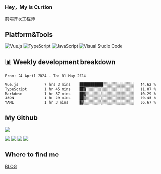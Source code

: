 ### Hey，My is Curtion
前端开发工程师
## Platform&Tools

![Vue.js](https://img.shields.io/badge/-Vue.js-4FC08D?style=flat-square&logo=Vue.js&logoColor=white)
![TypeScript](https://img.shields.io/badge/-TypeScript-007ACC?style=flat-square&logo=typescript&logoColor=white)
![JavaScript](https://img.shields.io/badge/-JavaScript-F7DF1E?style=flat-square&logo=javascript&logoColor=black)
![Visual Studio Code](https://img.shields.io/badge/-VSCode-007ACC?style=flat-square&logo=Visual-Studio-Code&logoColor=white)

## 📊 Weekly development breakdown

<!--START_SECTION:waka-->

```txt
From: 24 April 2024 - To: 01 May 2024

Vue.js            7 hrs 3 mins    ███████████░░░░░░░░░░░░░░   44.62 %
TypeScript        1 hr 45 mins    ██▓░░░░░░░░░░░░░░░░░░░░░░   11.07 %
Markdown          1 hr 37 mins    ██▓░░░░░░░░░░░░░░░░░░░░░░   10.29 %
JSON              1 hr 29 mins    ██▒░░░░░░░░░░░░░░░░░░░░░░   09.45 %
YAML              1 hr 3 mins     █▓░░░░░░░░░░░░░░░░░░░░░░░   06.67 %
```

<!--END_SECTION:waka-->

## My Github

![](http://github-profile-summary-cards.vercel.app/api/cards/profile-details?username=curtion&theme=nord_bright)

![](http://github-profile-summary-cards.vercel.app/api/cards/stats?username=curtion&theme=nord_bright)
![](http://github-profile-summary-cards.vercel.app/api/cards/productive-time?username=curtion&theme=nord_bright&utcOffset=8)
![](http://github-profile-summary-cards.vercel.app/api/cards/repos-per-language?username=curtion&theme=nord_bright)
![](http://github-profile-summary-cards.vercel.app/api/cards/most-commit-language?username=curtion&theme=nord_bright)

## Where to find me

[BLOG](https://blog.3gxk.net)
